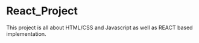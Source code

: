 # React_Project
This project is all about HTML/CSS and Javascript as well as REACT based implementation.

